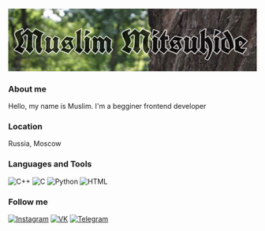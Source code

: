 [![Header](https://github.com/muslimitsuhide/muslimitsuhide/blob/main/assets/ubnb.jpeg)](https://www.instagram.com/muslimitsuhide/)

### About me
Hello, my name is Muslim. I'm a begginer frontend developer
### Location 
Russia, Moscow
### Languages and Tools
![C++](https://img.shields.io/badge/-C++-7AC14B?style=for-the-badge&logo=C%2b%2b&logoColor=1E90FF)
![C](https://img.shields.io/badge/-C-7AC14B?style=for-the-badge&logo=C&logoColor=4169E1)
![Python](https://img.shields.io/badge/-Python-7AC14B?style=for-the-badge&logo=Python&logoColor=orange)
![HTML](https://img.shields.io/badge/-HTML-7AC14B?style=for-the-badge&logo=https://github.com/muslimitsuhide/muslimitsuhide/blob/main/assets/html.png&logoColor=1E90FF)
### Follow me
[![Instagram](https://img.shields.io/badge/-Instagram-228B22?style=for-the-badge&logo=instagram&logoColor=FF7F50)](https://www.instagram.com/muslimitsuhide/)
[![VK](https://img.shields.io/badge/-vkontakte-228B22?style=for-the-badge&logo=vk&logoColor=4169E1)](https://vk.com/muslimitsuhide)
[![Telegram](https://img.shields.io/badge/-telegram-228B22?style=for-the-badge&logo=telegram&logoColor=4169E1)](https://t.me/muslimitsuhide)